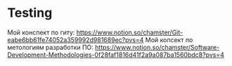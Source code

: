 # Testing

Мой конспект по гиту: https://www.notion.so/chamster/Git-eabe6bb61fe74052a359992d981689ec?pvs=4
Мой копсект по метологиям разработки ПО: https://www.notion.so/chamster/Software-Development-Methodologies-0f28faf1816d41f2a9a087ba1560bdc8?pvs=4
